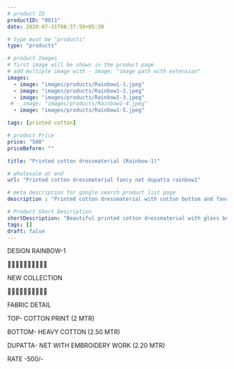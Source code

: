 ```yaml
---
# product ID
productID: "0011"
date: 2020-07-31T08:37:59+05:30

# type must be "products"
type: "products"

# product Images
# first image will be shown in the product page
# add multiple image with - image: "image path with extension"
images:
  - image: "images/products/Rainbow1-1.jpeg"
  - image: "images/products/Rainbow1-2.jpeg"
  - image: "images/products/Rainbow1-3.jpeg"
 # - image: "images/products/Rainbow1-4.jpeg"
  - image: "images/products/Rainbow1-5.jpeg"

tags: [printed cotton]

# product Price
price: "500"
priceBefore: ""

title: "Printed cotton dressmaterial (Rainbow-1)"

# wholesale at end 
url: "Printed cotton dressmaterial fancy net dupatta rainbow1"

# meta description for google search product list page
description : "Printed cotton dressmaterial with cotton bottom and fancy net dupatta"

# Product Short Description
shortDescription: "Beautiful printed cotton dressmaterial with glass beads handwork, matching cotton bottom and fancy net dupatta with embroidery work."
tags: []
draft: false
---
```

DESIGN RAINBOW-1

💐💐💐💐💐💐💐💐💐💐

NEW COLLECTION

🌷🌷🌷🌷🌷🌷🌷🌷🌷🌷

FABRIC DETAIL

TOP- COTTON PRINT (2 MTR)

BOTTOM- HEAVY COTTON (2.50 MTR)

DUPATTA- NET WITH EMBROIDERY WORK (2.20 MTR)

RATE -500/-

